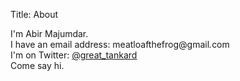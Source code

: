 Title: About


I'm Abir Majumdar.  
I have an email address: meatloafthefrog@gmail<i>.</i>com  
I'm on Twitter:  [@great_tankard](https://twitter.com/great_tankard)  
Come say hi. 

